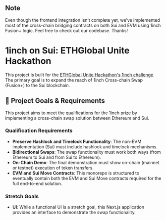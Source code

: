 ## Note
Even though the frontend integration isn’t complete yet, we’ve implemented most of the cross-chain bridging contracts on both Sui and EVM using 1inch Fusion+ logic. Feel free to check out our codebase. Thanks!

# 1inch on Sui: ETHGlobal Unite Hackathon

This project is built for the [ETHGlobal Unite Hackathon's 1inch challenge](https://ethglobal.com/events/unite/prizes/1inch). The primary goal is to expand the reach of 1inch Cross-chain Swap (Fusion+) to the Sui blockchain.

## 🎯 Project Goals & Requirements

This project aims to meet the qualifications for the 1inch prize by implementing a cross-chain swap solution between Ethereum and Sui.

### Qualification Requirements
- **Preserve Hashlock and Timelock Functionality**: The non-EVM implementation (Sui) must include hashlock and timelock mechanisms.
- **Bidirectional Swaps**: The swap functionality must work both ways (from Ethereum to Sui and from Sui to Ethereum).
- **On-Chain Demo**: The final demonstration must show on-chain (mainnet or testnet) execution of token transfers.
- **EVM and Sui Move Contracts**: This monorepo is structured to eventually contain both the EVM and Sui Move contracts required for the full end-to-end solution.

### Stretch Goals
- **UI**: While a functional UI is a stretch goal, this Next.js application provides an interface to demonstrate the swap functionality.

